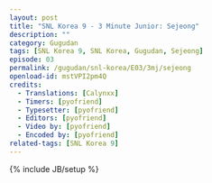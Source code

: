 ```yaml
---
layout: post
title: "SNL Korea 9 - 3 Minute Junior: Sejeong"
description: ""
category: Gugudan
tags: [SNL Korea 9, SNL Korea, Gugudan, Sejeong]
episode: 03
permalink: /gugudan/snl-korea/E03/3mj/sejeong
openload-id: mstVPI2pm4Q
credits:
  - Translations: [Calynxx]
  - Timers: [pyofriend]
  - Typesetter: [pyofriend]
  - Editors: [pyofriend]
  - Video by: [pyofriend]
  - Encoded by: [pyofriend]
related-tags: [SNL Korea 9]
---
```

{% include JB/setup %}
